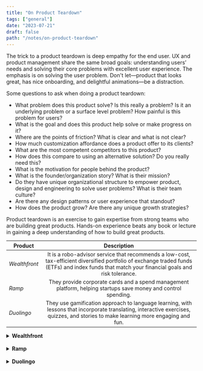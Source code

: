 ```yaml
---
title: "On Product Teardown"
tags: ["general"]
date: "2023-07-21"
draft: false
path: "/notes/on-product-teardown"
---
```


The trick to a product teardown is deep empathy for the end user. UX and product management share the same broad goals: understanding users’ needs and solving their core problems with excellent user experience. The emphasis is on solving the user problem. Don't let—product that looks great, has nice onboarding, and delightful animations—be a distraction.

Some questions to ask when doing a product teardown:
- What problem does this product solve? Is this really a problem? Is it an underlying problem or a surface level problem? How painful is this problem for users?
- What is the goal and does this product help solve or make progress on it?
- Where are the points of friction? What is clear and what is not clear?
- How much customization affordance does a product offer to its clients? 
- What are the most competent competitors to this product?
- How does this compare to using an alternative solution? Do you really need this?
- What is the motivation for people behind the product?
- What is the founder/organization story? What is their mission?
- Do they have unique organizational structure to empower product, design and engineering to solve user problems? What is their team culture?
- Are there any design patterns or user experience that standout?
- How does the product grow? Are there any unique growth strategies?

Product teardown is an exercise to gain expertise from strong teams who are building great products. Hands-on experience beats any book or lecture in gaining a deep understanding of how to build great products.

| Product | Description | 
| -------------|:-------------:|
| _Wealthfront_| It is a robo-advisor service that recommends a low-cost, tax-efficient diversified portfolio of exchange traded funds (ETFs) and index funds that match your financial goals and risk tolerance. |
| _Ramp_ | They provide corporate cards and a spend management platform, helping startups save money and control spending. |
| _Duolingo_ | They use gamification approach to language learning, with lessons that incorporate translating, interactive exercises, quizzes, and stories to make learning more engaging and fun. |

<details>
    <summary><strong>Wealthfront</strong></summary>
    <br>

</details>
<br>

<details>
    <summary><strong>Ramp</strong></summary>
    <br>

Ramp is a cloud based finance automation platform designed to save time and money for all size companies. Ramp's core products are corporate card and spend-management platform which tracks down real-time spending. This helps identify areas where costs can get out of hand. It helps management be proactive to cut costs in areas that are unproductive to any organization. Customers love how intuitive the products are. It is New York's fastest growing SaaS startup today (2023). 

Ramp continues to innovate in the space. They also launched Bill Pay which is a software capable of scanning invoices and using AI to automate bill-payment workflows. Another new feature called Flex mimics the structure of buy now, pay later and gives businesses a low-cost way to spread out vendor payments.

Velocity is their strategy. They continue to build at a rapid rate and helping companies streamline expense management. Ramp has done an excellent job of removing barriers for prospects to explore product demo. It has the best product tour I have come across.

Another delightful experience was the library of free tools.

- Takeaways:
    - Speed (velocity) is competitive advantage.
    - Customer support reports into product.
    - Product, design and engineering reports to the CTO.
    - Teams are organized around business outcomes.
    - No stand-ups, daily updates are asynchronous.
    - Keep teams small.
    - Let teams decide for themselves what tools to use that maximize productivity.
    - To win in the market, you need to be product-strategy-driven, not sales- or marketing-driven.
    - Bottoms up product strategy:
        - Goal → What do you want to see in the world?
        - Hypothesis → Why do you think this will work?
        - Right to Win → Why are we uniquely positioned to do this?
        - Metric → How will you measure that it does?
        - Initiatives → What do we need to do to reach the goal?
        - Risks → Why would we fail & what should we do about it?
        - Long Term Outcomes → How will this work compound?
    - Product roadmap needs to be aligned with marketing.
    - OKRs should not be used for performance management otherwise they feel forced.
    - Everyone is invited to give to opinion on product enhancements.
    - Everything at Ramp is publicly available. Teams are required to publish openly, with high clarity and high succinctness, their goals, progress, and targets.
    - Simplify: It is significantly harder to build a complex product that is simple at the surface for our users. We sweat every pixel and cut complexity until all our customers, from small mom-and-pop shops to multinational companies, can intuitively understand how to successfully use Ramp. Why have two clicks when you need one? Better yet, no clicks. The less time you spend on Ramp, the better. 
    - Taking the bets with asymmetric upside. If an outcome is exponential, take the bet.

<img src="../../src/images/dissection/ramp/ramp_landing_page.png" alt="ramp"/>
</br>
<img src="../../src/images/dissection/ramp/ramp_solution.png" alt="ramp"/>
<br>
<img src="../../src/images/dissection/ramp/ramp_product_tour.png" alt="ramp"/>
<br>
<img src="../../src/images/dissection/ramp/ramp_free_tools.png" alt="ramp"/>
<br>
<img src="../../src/images/dissection/ramp/ramp_product_strategy.png" alt="ramp"/>
<br>

- Reading material:
    - [Ramp](https://ramp.com)
    - [Ramp Story](https://ramp.com/blog/ramp-raises-115m-from-stripe-and-d1-to-become-nys-fastest-growing-startup-ever)
    - [Lenny's Newsletter | How Ramp builds product](https://www.lennysnewsletter.com/p/how-ramp-builds-product)
    - [Lenny's Newsletter | Velocity over everything Ramp](https://www.lennysnewsletter.com/p/velocity-over-everything-how-ramp)
    - [ACH File Overview](https://achdevguide.nacha.org/ach-file-overview#:~:text=An%20ACH%20file%20is%20a,must%20follow%20a%20specific%20order.)

</details>
<br>

<details>
    <summary><strong>Duolingo</strong></summary>
    <br>

Founded in 2011 by Luis von Ahn and Severin Hacker, the company is now (2023) valued at $6.0B. It is the most downloaded education app. Duolingo motivates users to do tasks that’s difficult, time-intensive, and mentally taxing, all while convincing them to come back tomorrow and do it all again. It is a free app for language learning via spaced repetition technique. 

> We created Duolingo in 2011 with a mission to develop the best education in the world and make it universally available. I’ve always felt that economic inequality is one of the biggest problems facing humanity, and education is the best way to help most people around the world improve their lives. Our vision is to create a world where more money can’t buy you a better education. — Luis von Ahn

Gamification strategy is at the core of Duolingo. With bite-sized lessons, badges, leveling, leaderboards, sound, nudges etc., Duolingo has gamified learning. The app does a great job with reducing complexity for the user in decision-making, so they can stay focused on learning new languages. The job-to-be-done—help user learn a new language.

Based on recent [quarterly filings](https://investors.duolingo.com/static-files/706ad636-7e3f-4430-adc1-16bf0411f3d9) Duolingo has 70 million active learners. <img src="../../src/images/dissection/duolingo/users.png" alt="duolingo"/>

- Takeaways: 
    - _Branding_: They established a deep relationship like student-teacher between the user and the mascot—Duo. This is a strong recognition of their brand. Duo has a lot of character and pops up throughout the workflows.
    - _Landing page_: The most surprising part of the landing page is how clear and simple it is. There is almost no friction with several CTAs or content. <img src="../../src/images/dissection/duolingo/landingpage.png" alt="duolingo"/>
    - _Gamification_: The use of gamification to increase user engagement which can be valuable especially when learning something new requires heavy load on cognition.
        - The use of simple goals, gamification, and rewards are positive reinforcements to improve retention.
        - The use of simple goals, gamification, and rewards are positive reinforcements to improve retention.
        - The use of streaks (loss aversion): “You haven’t learned anything new this week.” 
        - The use of competition (extrinsic motivation): Duolingo strikes a nice balance because it can be a double-edged sword. Those who aren’t interested in the competitive aspect are put into “easier” leagues. “Hardcore” players are removed from the easy leagues and bracketed to compete against themselves.
        - The use of encouragement (emotional safety): “Nobody likes making a mistake.” “Nobody likes feeling like an idiot.” Messages like these seem small, but they can really bring a smile to your users.
        - The use of progress to show the user how many steps it might take for them to complete. <img src="../../src/images/dissection/duolingo/learning-path.png" alt="duolingo"/>
    - _User sign-ups & onboarding_:
        - Duolingo excels in taking a user to the core product as soon as possible. This is critical in showing value in short amount of time.
        - “The free, fun, and effective way to learn a language!”. A clear Call-To-Action (CTA) makes it easy for users to move forward.
        - One of the things that set Duolingo apart from other language-learning apps is its attention to detail when it comes to copywriting. Users are greeted with cheerful messages like “Let’s do this!” or “Time to get your language on!” or “Let's get the party started!” or “15 minutes a day can teach you a language. What can 15 minutes of social media do?”
        - Users are empowered to make quick decision without being overwhelmed with too many options. <img src="../../src/images/dissection/duolingo/onboarding.png" alt="duolingo"/>
    - _Growth tactics_: Duolingo has great tactics in place for retention and engagement:
        - An overlay over the rest of the screen to keep users focused on the CTA. This allows users to focus on one action, so other options aren't competing for the user's attention.
        - Nudging users to leave after they completed their Daily Goal. Allow users to disengage from your product with a sense of completion and offer them to return to its app preventing them from feeling overwhelmed.
        - Using retention techniques across all channels—emails and phone notifications.
        - Other tactics include rewards and streaks.
        - Offering simplified experiences all across its application workflow. This ultimately helps with activation rate and user retention. <img src="../../src/images/dissection/duolingo/duo.png" alt="duolingo"/>
    - _Team structure & planning_: All of Product Management, Product Ops, and UX Research are part of Duolingo’s larger Product organization which reports to VP of Product.
        - While teams are metrics-driven, product teams are structured as either (1) metric-based or (2) feature-based. 
            - Metric-based teams are structured around clear metrics that impact something the company wants to improve, like revenue or DAUs. 
            - Feature-based teams are defined by the product problem we want to solve, and in most cases there isn’t a good metric that can accurately quantify success.
        - There are two main planning cycles: quarterly OKRs for all teams/areas and yearly OKRs for the whole company.

- Reading material:
    - [Duolingo](https://duolingo.com)
    - [Lenny's Newsletter | How Duolingo build products](https://www.lennysnewsletter.com/p/how-duolingo-builds-product)
    - [Lenny's Newsletter | How Duolingo reignited growth](https://www.lennysnewsletter.com/p/how-duolingo-reignited-user-growth)
    - [Lenny's Newsletter | Nickey Skarstad Interview](https://www.lennysnewsletter.com/p/nickey-skarstad-airbnb-etsy-shopify#details)
    - [Research blog](https://research.duolingo.com/)
    - [Duolingo blog](https://blog.duolingo.com/)
    - [Growth model Duolingo](https://blog.duolingo.com/growth-model-duolingo/)
    - [Test everything Duolingo](https://blog.duolingo.com/improving-duolingo-one-experiment-at-a-time/)

</details>
<br>